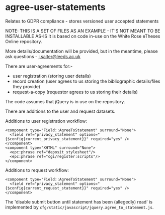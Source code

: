 # agree-user-statements
Relates to GDPR compliance - stores versioned user accepted statements

NOTE: THIS IS A SET OF FILES AS AN EXAMPLE - IT'S NOT MEANT TO BE INSTALLABLE AS-IS
It is based on code in-use on the White Rose eTheses Online repository.

More details/documentation will be provided, but in the meantime, please ask questions - j.salter@leeds.ac.uk

There are user-agreements for:-
- user registration (storing user details)
- record creation (user agrees to us storing the bibliographic details/files they provide)
- request-a-copy (requestor agrees to us storing their details)

The code assumes that jQuery is in use on the repository.

There are additions to the user and request datasets.

Additions to user registration workflow:
```
<component type="Field::AgreeToStatement" surround="None">
  <field ref="privacy_statement" options="{$config{current_privacy_statement}}" required="yes" />
</component>
<component type="XHTML" surround="None">
  <epc:phrase ref="deposit_stylesheet"/>
  <epc:phrase ref="cgi/register:scripts"/>
</component>
```

Additions to request workflow:
```
<component type="Field::AgreeToStatement" surround="None">
  <field ref="privacy_statement" options="{$config{current_request_statement}}" required="yes" />
</component>
```

The 'disable submit button until statement has been (allegedly) read' is implemented by `cfg/static/javascript/jquery.agree_to_statement.js`.
